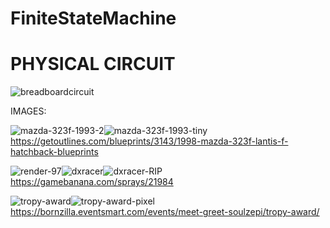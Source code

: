 # FiniteStateMachine

# PHYSICAL CIRCUIT
<img src="https://i.ibb.co/nPXnSB2/breadboardcircuit.jpg" alt="breadboardcircuit" border="0">

IMAGES:





<img src="https://i.ibb.co/YXXHpGh/mazda-323f-1993-2.jpg" alt="mazda-323f-1993-2" border="0"><img src="https://i.ibb.co/k1RwF41/mazda-323f-1993-tiny.jpg" alt="mazda-323f-1993-tiny" border="0">  
https://getoutlines.com/blueprints/3143/1998-mazda-323f-lantis-f-hatchback-blueprints

<img src="https://i.ibb.co/chX98p3/render-97.png" alt="render-97" border="0"><img src="https://i.ibb.co/y45htKp/dxracer.png" alt="dxracer" border="0"><img src="https://i.ibb.co/bv4p8rv/dxracer-RIP.png" alt="dxracer-RIP" border="0">  
https://gamebanana.com/sprays/21984

<img src="https://i.ibb.co/7nwqyK3/tropy-award.jpg" alt="tropy-award" border="0"><img src="https://i.ibb.co/BKYy9FG/tropy-award-pixel.jpg" alt="tropy-award-pixel" border="0">
https://bornzilla.eventsmart.com/events/meet-greet-soulzepi/tropy-award/ 
